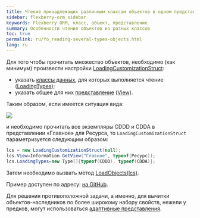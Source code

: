 ```yaml
---
title: Чтение принадлежащих различным классам объектов в одном представлении
sidebar: flexberry-orm_sidebar
keywords: Flexberry ORM, класс, объект, представление
summary: Особенности чтения объектов из разных классов
toc: true
permalink: ru/fo_reading-several-types-objects.html
lang: ru
---
```


Для того чтобы прочитать множество объектов, необходимо (как минимум) произвести настройки [LoadingCustomizationStruct](fo_loading-customization-struct.html):

* указать [классы данных](fo_data-object.html), для которых выполняется чтение ([LoadingTypes](fo_loading-customization-struct.html));
* указать общее для них [представление](fd_view-definition.html) ([View](fo_loading-customization-struct.html)).

Таким образом, если имеется ситуация вида:

![](/images/pages/products/flexberry-orm/additional-features/primer-8.jpg)

и необходимо прочитать все экземпляры CDDD и CDDA в представлении «Главное» для Ресурса, то `LoadingCustomizationStruct` параметризуется следующим образом:

```csharp
lcs = new LoadingCustomizationStruct(null);			
lcs.View=Information.GetView("Главное", typeof(Ресурс));
lcs.LoadingTypes=new Type[]{typeof(CDDD), typeof(CDDA)};
```

Затем необходимо вызвать метод [LoadObjects(lcs)](fo_data-service.html).

Пример доступен по адресу: [на GitHub](https://github.com/Flexberry/FlexberryORM-DemoApp/blob/master/FlexberryORM/CDLIB/CDADMTEST/Form1.cs).

Для решения противоположной задачи, а именно, для вычитки объектов-наследников по более широкому набору свойств, нежели у предков, могут использоваться [адаптивные представления](fo_adaptive-views-details.html).

